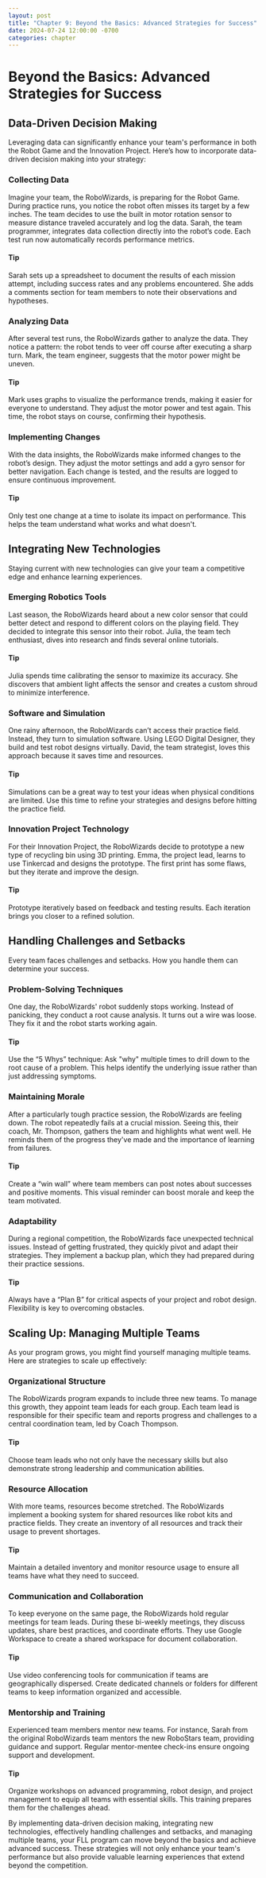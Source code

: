 ```yaml
---
layout: post
title: "Chapter 9: Beyond the Basics: Advanced Strategies for Success"
date: 2024-07-24 12:00:00 -0700
categories: chapter
---
```


# Beyond the Basics: Advanced Strategies for Success

## Data-Driven Decision Making

Leveraging data can significantly enhance your team's performance in both the Robot Game and the Innovation Project. Here’s how to incorporate data-driven decision making into your strategy:

### Collecting Data
Imagine your team, the RoboWizards, is preparing for the Robot Game. During practice runs, you notice the robot often misses its target by a few inches. The team decides to use the built in motor rotation sensor to measure distance traveled accurately and log the data. Sarah, the team programmer, integrates data collection directly into the robot’s code. Each test run now automatically records performance metrics.

#### Tip
Sarah sets up a spreadsheet to document the results of each mission attempt, including success rates and any problems encountered. She adds a comments section for team members to note their observations and hypotheses.

### Analyzing Data
After several test runs, the RoboWizards gather to analyze the data. They notice a pattern: the robot tends to veer off course after executing a sharp turn. Mark, the team engineer, suggests that the motor power might be uneven.

#### Tip
Mark uses graphs to visualize the performance trends, making it easier for everyone to understand. They adjust the motor power and test again. This time, the robot stays on course, confirming their hypothesis.

### Implementing Changes
With the data insights, the RoboWizards make informed changes to the robot’s design. They adjust the motor settings and add a gyro sensor for better navigation. Each change is tested, and the results are logged to ensure continuous improvement.

#### Tip
Only test one change at a time to isolate its impact on performance. This helps the team understand what works and what doesn't.

## Integrating New Technologies

Staying current with new technologies can give your team a competitive edge and enhance learning experiences.

### Emerging Robotics Tools
Last season, the RoboWizards heard about a new color sensor that could better detect and respond to different colors on the playing field. They decided to integrate this sensor into their robot. Julia, the team tech enthusiast, dives into research and finds several online tutorials.

#### Tip
Julia spends time calibrating the sensor to maximize its accuracy. She discovers that ambient light affects the sensor and creates a custom shroud to minimize interference.

### Software and Simulation
One rainy afternoon, the RoboWizards can’t access their practice field. Instead, they turn to simulation software. Using LEGO Digital Designer, they build and test robot designs virtually. David, the team strategist, loves this approach because it saves time and resources.

#### Tip
Simulations can be a great way to test your ideas when physical conditions are limited. Use this time to refine your strategies and designs before hitting the practice field.

### Innovation Project Technology
For their Innovation Project, the RoboWizards decide to prototype a new type of recycling bin using 3D printing. Emma, the project lead, learns to use Tinkercad and designs the prototype. The first print has some flaws, but they iterate and improve the design.

#### Tip
Prototype iteratively based on feedback and testing results. Each iteration brings you closer to a refined solution.

## Handling Challenges and Setbacks

Every team faces challenges and setbacks. How you handle them can determine your success.

### Problem-Solving Techniques
One day, the RoboWizards' robot suddenly stops working. Instead of panicking, they conduct a root cause analysis. It turns out a wire was loose. They fix it and the robot starts working again.

#### Tip
Use the “5 Whys” technique: Ask "why" multiple times to drill down to the root cause of a problem. This helps identify the underlying issue rather than just addressing symptoms.

### Maintaining Morale
After a particularly tough practice session, the RoboWizards are feeling down. The robot repeatedly fails at a crucial mission. Seeing this, their coach, Mr. Thompson, gathers the team and highlights what went well. He reminds them of the progress they've made and the importance of learning from failures.

#### Tip
Create a “win wall” where team members can post notes about successes and positive moments. This visual reminder can boost morale and keep the team motivated.

### Adaptability
During a regional competition, the RoboWizards face unexpected technical issues. Instead of getting frustrated, they quickly pivot and adapt their strategies. They implement a backup plan, which they had prepared during their practice sessions.

#### Tip
Always have a “Plan B” for critical aspects of your project and robot design. Flexibility is key to overcoming obstacles.

## Scaling Up: Managing Multiple Teams

As your program grows, you might find yourself managing multiple teams. Here are strategies to scale up effectively:

### Organizational Structure
The RoboWizards program expands to include three new teams. To manage this growth, they appoint team leads for each group. Each team lead is responsible for their specific team and reports progress and challenges to a central coordination team, led by Coach Thompson.

#### Tip
Choose team leads who not only have the necessary skills but also demonstrate strong leadership and communication abilities.

### Resource Allocation
With more teams, resources become stretched. The RoboWizards implement a booking system for shared resources like robot kits and practice fields. They create an inventory of all resources and track their usage to prevent shortages.

#### Tip
Maintain a detailed inventory and monitor resource usage to ensure all teams have what they need to succeed.

### Communication and Collaboration
To keep everyone on the same page, the RoboWizards hold regular meetings for team leads. During these bi-weekly meetings, they discuss updates, share best practices, and coordinate efforts. They use Google Workspace to create a shared workspace for document collaboration.

#### Tip
Use video conferencing tools for communication if teams are geographically dispersed. Create dedicated channels or folders for different teams to keep information organized and accessible.

### Mentorship and Training
Experienced team members mentor new teams. For instance, Sarah from the original RoboWizards team mentors the new RoboStars team, providing guidance and support. Regular mentor-mentee check-ins ensure ongoing support and development.

#### Tip
Organize workshops on advanced programming, robot design, and project management to equip all teams with essential skills. This training prepares them for the challenges ahead.

By implementing data-driven decision making, integrating new technologies, effectively handling challenges and setbacks, and managing multiple teams, your FLL program can move beyond the basics and achieve advanced success. These strategies will not only enhance your team's performance but also provide valuable learning experiences that extend beyond the competition.
